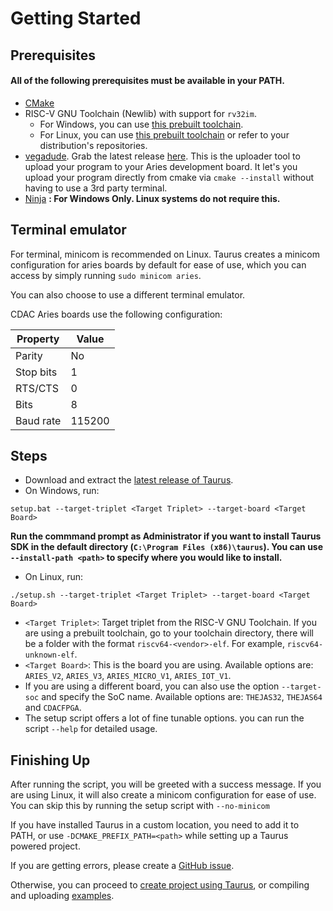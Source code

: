 # Getting Started

## Prerequisites

#### **All of the following prerequisites must be available in your PATH.**

- [CMake](https://cmake.org/)
- RISC-V GNU Toolchain (Newlib) with support for `rv32im`. 
    - For Windows, you can use [this prebuilt toolchain](https://gnutoolchains.com/risc-v/).
    - For Linux, you can use [this prebuilt toolchain](https://github.com/stnolting/riscv-gcc-prebuilt) or refer to your distribution's repositories.
- [vegadude](https://github.com/rnayabed/vegadude.git). Grab the latest release [here](https://github.com/rnayabed/vegadude/releases/latest). This is the uploader tool to upload your program to your Aries development board. It let's you upload your program directly from cmake via `cmake --install` without having to use a 3rd party terminal.
- [Ninja](https://ninja-build.org/) **: For Windows Only. Linux systems do not require this.**

## Terminal emulator

For terminal, minicom is recommended on Linux. 
Taurus creates a minicom configuration for aries boards by default for ease of use, which you can access by simply running `sudo minicom aries`.

You can also choose to use a different terminal emulator.

CDAC Aries boards use the following configuration:

| Property  | Value  |
|-----------|--------|
| Parity    | No     |
| Stop bits | 1      |
| RTS/CTS   | 0      |
| Bits      | 8      |
| Baud rate | 115200 |

## Steps

- Download and extract the [latest release of Taurus](https://github.com/rnayabed/taurus/releases/latest).
- On Windows, run:
```
setup.bat --target-triplet <Target Triplet> --target-board <Target Board>
```

**Run the commmand prompt as Administrator if you want to install Taurus SDK in the default directory (`C:\Program Files (x86)\taurus`).
You can use `--install-path <path>` to specify where you would like to install.**
- On Linux, run:
```
./setup.sh --target-triplet <Target Triplet> --target-board <Target Board>
```

- `<Target Triplet>`: Target triplet from the RISC-V GNU Toolchain. 
If you are using a prebuilt toolchain, go to your toolchain directory, there will be a folder with the format `riscv64-<vendor>-elf`. For example, `riscv64-unknown-elf`.
- `<Target Board>`: This is the board you are using. 
Available options are: `ARIES_V2`, `ARIES_V3`, `ARIES_MICRO_V1`, `ARIES_IOT_V1`.
- If you are using a different board, you can also use the option `--target-soc` and specify the SoC name.
Available options are: `THEJAS32`, `THEJAS64` and `CDACFPGA`.
- The setup script offers a lot of fine tunable options. you can run the script `--help` for detailed usage.

## Finishing Up

After running the script, you will be greeted with a success message. 
If you are using Linux, it will also create a minicom configuration for ease of use. You can skip this by running the setup script with `--no-minicom`

If you have installed Taurus in a custom location, you need to add it to PATH, or use `-DCMAKE_PREFIX_PATH=<path>` while setting up a Taurus powered project.

If you are getting errors, please create a [GitHub issue](https://github.com/rnayabed/taurus/issues/new).

Otherwise, you can proceed to [create project using Taurus](https://github.com/rnayabed/taurus/blob/master/docs/create-a-project.md), or compiling and uploading [examples](https://github.com/rnayabed/taurus-examples.git).
